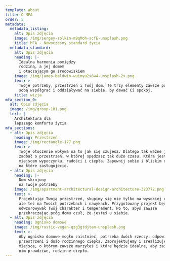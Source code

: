 ```yaml
---
template: about
title: O MFA
order: 5
metadata:
  metadata_listing:
    alt: Opis zdjęcia
    image: /img/sergey-zolkin-m9qMoh-scfE-unsplash.png
    title: MFA - Nowoczesny standard życia
  metadata_standard:
    alt: Opis zdjęcia
    heading: |-
      Idealna harmonia pomiędzy
      rodziną, a jej domem
      i otaczającym go środowiskiem
    image: /img/james-baldwin-wuimyu2x6w4-unsplash-2x.png
    text: >-
      Twoje potrzeby, przestrzeń i Twój dom. Te trzy elementy zawsze powinny ze
      sobą współgrać i oddziaływać na siebie, by dawać Ci spokój.
    title: wizja
mfa_section_0:
  alt: Opis zdjęcia
  image: /img/group-101.png
  text: |-
    Architektura dla
    lepszego komfortu życia
mfa_sections:
  - alt: Opis zdjęcia
    heading: Przestrzeń
    image: /img/rectangle-177.png
    text: >-
      Twoje otoczenie wpływa na to jak się czujesz. Dlatego tak ważne jest, abyś
      zadbał o przestrzeń, w której spędzasz tak dużo czasu. Która jest Twoim
      miejscem wypoczynku, radości i ciepła. Zapewnij sobie i bliskim otoczenie,
      na które zasługujecie.
  - alt: Opis zdjęcia
    heading: |-
      Dom skrojony
      na Twoje potrzeby
    image: /img/apartment-architectural-design-architecture-323772.png
    text: >-
      Projektując Twoją przestrzeń, skupimy się nie tylko na wysokiej estetyce,
      ale też na Twoich potrzebach i nawykach. Przygotowany projekt będzie
      odwzorowywał Twój charakter i temperament. Po to, abyś zawsze
      przekraczając próg domu czuł, że jesteś u siebie.
  - alt: Opis zdjęcia
    heading: Ognisko domowe
    image: /img/rustic-vegan-qzg3gtdjtam-unsplash.png
    text: >-
      Aby ognisko domowe mogło zaistnieć, potrzeba dwóch rzeczy: odpowiedniej
      przestrzeni i dużo rodzinnego ciepła. Zaprojektujemy i zrealizujemy
      miejsce, o którym zawsze marzyłeś i które będzie idealne, aby zaistniało w
      nim prawdziwe, rodzinne ciepło.
---
```


